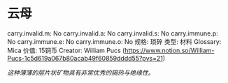 # 云母

carry.invalid.m: No
carry.invalid.a: No
carry.invalid.s: No
carry.immune.p: No
carry.immune.e: No
carry.immune.o: No
规格: 琐碎
类型: 材料
Glossary: Mica
价值: 15铜币
Creator: William Pucs (https://www.notion.so/William-Pucs-1c5d619a067b80acab49f60859dddd55?pvs=21)

*这种薄薄的层片状矿物具有非常优秀的隔热与绝缘性。*